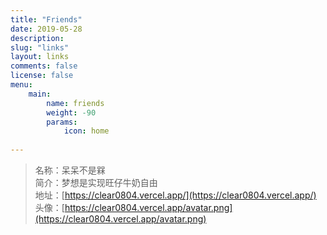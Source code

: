```yaml
---
title: "Friends"
date: 2019-05-28
description: 
slug: "links"
layout: links
comments: false
license: false
menu: 
    main:
        name: friends
        weight: -90
        params:
            icon: home
        
---
```

<style>
.article-header {
    display: none;
  }
.article-footer {
	display: none;
  }

</style>



> 名称：呆呆不是槑  
> 简介：梦想是实现旺仔牛奶自由  
> 地址：[https://clear0804.vercel.app/](https://clear0804.vercel.app/)  
> 头像：[https://clear0804.vercel.app/avatar.png](https://clear0804.vercel.app/avatar.png)

